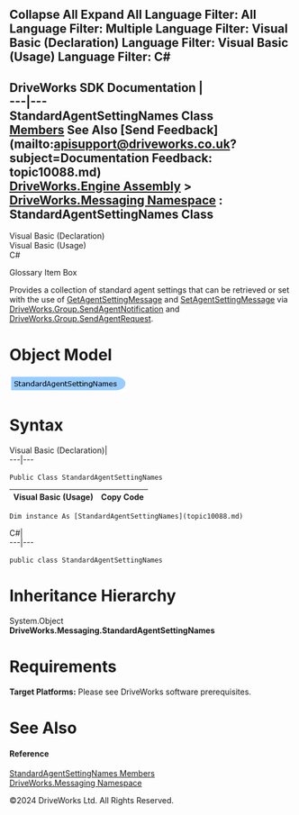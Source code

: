        

 Collapse All Expand All  Language Filter: All  Language Filter: Multiple  Language Filter: Visual Basic (Declaration) Language Filter: Visual Basic (Usage) Language Filter: C#  
---  
DriveWorks SDK Documentation  |   
---|---  
StandardAgentSettingNames Class   
[Members](topic10089.md) See Also [Send Feedback](mailto:apisupport@driveworks.co.uk?subject=Documentation Feedback: topic10088.md)  
[DriveWorks.Engine Assembly](topic2156.md) > [DriveWorks.Messaging Namespace](topic10038.md) : StandardAgentSettingNames Class  
---  
  
Visual Basic (Declaration)    
Visual Basic (Usage)    
C# 

Glossary Item Box

Provides a collection of standard agent settings that can be retrieved or set with the use of [GetAgentSettingMessage](topic10049.md) and [SetAgentSettingMessage](topic10079.md) via [DriveWorks.Group.SendAgentNotification](topic2978.md) and [DriveWorks.Group.SendAgentRequest](topic2979.md). 

# Object Model

![](dotnetdiagramimages/image501.png)

# Syntax

Visual Basic (Declaration)|   
---|---  
      
    
    Public Class StandardAgentSettingNames   
  
Visual Basic (Usage)| Copy Code  
---|---  
      
    
    Dim instance As [StandardAgentSettingNames](topic10088.md)  
  
C#|   
---|---  
      
    
    public class StandardAgentSettingNames   
  
# Inheritance Hierarchy

System.Object  
**DriveWorks.Messaging.StandardAgentSettingNames**  


# Requirements

**Target Platforms:** Please see DriveWorks software prerequisites.

# See Also

#### Reference

[StandardAgentSettingNames Members](topic10089.md)   
[DriveWorks.Messaging Namespace](topic10038.md)

©2024 DriveWorks Ltd. All Rights Reserved.
